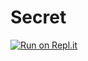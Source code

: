 # Secret

[![Run on Repl.it](https://repl.it/badge/github/Feartitan/SecretBot)](https://repl.it/github/Feartitan/SecretBot)

